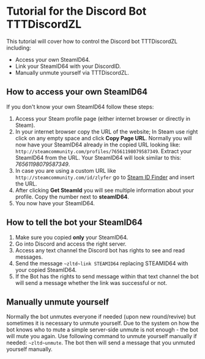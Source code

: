# Tutorial for the Discord Bot TTTDiscordZL
This tutorial will cover how to control the Discord bot TTTDiscordZL including:
- Access your own SteamID64.
- Link your SteamID64 with your DiscordID.
- Manually unmute yourself via TTTDiscordZL.
## How to access your own SteamID64
If you don't know your own SteamID64 follow these steps:
1. Access your Steam profile page (either internet browser or directly in Steam).
2. In your internet browser copy the URL of the website; In Steam use right click on any empty space and click **Copy Page URL**.
Normally you will now have your SteamID64 already in the copied URL looking like: `http://steamcommunity.com/profiles/76561198079587349`.
Extract your SteamID64 from the URL. Your SteamID64 will look similar to this: _76561198079587349_.
3. In case you are using a custom URL like `http://steamcommunity.com/id/zlyfer` go to [Steam ID Finder](https://steamidfinder.com/) and insert the URL.
4. After clicking **Get SteamId** you will see multiple information about your profile. Copy the number next to **steamID64**.
5. You now have your SteamID64.
## How to tell the bot your SteamID64
1. Make sure you copied **only** your SteamID64.
2. Go into Discord and access the right server.
3. Access any text channel the Discord bot has rights to see and read messages.
4. Send the message `~zltd~link STEAMID64` replacing STEAMID64 with your copied SteamID64.
5. If the Bot has the rights to send message within that text channel the bot will send a message whether the link was successful or not.
## Manually unmute yourself
Normally the bot unmutes everyone if needed (upon new round/revive) but sometimes it is necessary to unmute yourself.
Due to the system on how the bot knows who to mute a simple server-side unmute is not enough - the bot will mute you again.
Use following command to unmute yourself manually if needed: `~zltd~unmute`.
The bot then will send a message that you unmuted yourself manually.
